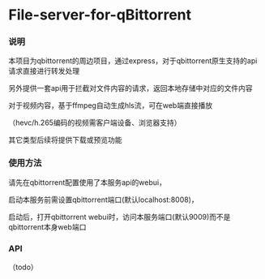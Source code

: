 # File-server-for-qBittorrent

### 说明

本项目为qbittorrent的周边项目，通过express，对于qbittorrent原生支持的api请求直接进行转发处理

另外提供一套api用于拦截对文件内容的请求，返回本地存储中对应的文件内容

对于视频内容，基于ffmpeg自动生成hls流，可在web端直接播放

（hevc/h.265编码的视频需客户端设备、浏览器支持）

其它类型后续将提供下载或预览功能


### 使用方法

请先在qbittorrent配置使用了本服务api的webui，

启动本服务前需设置qbittorrent端口(默认localhost:8008)，

启动后，打开qbittorrent webui时，访问本服务端口(默认9009)而不是qbittorrent本身web端口


### API

（todo）